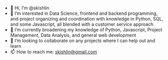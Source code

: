 - 👋 Hi, I’m @skishlin
- 👀 I’m interested in Data Science, frontend and backend programming, and project organizing and coordination with knowledge in Python, SQL, and some Javascript, all blended with a customer service approach
- 🌱 I’m currently broadening my knowledge of Python, Javascript, Project Management, Data Analysis, and general web development
- 💞️ I’m looking to collaborate on any projects where I can help out and learn 
- 📫 How to reach me: skishlin@gmail.com

<!---
skishlin/skishlin is a ✨ special ✨ repository because its `README.md` (this file) appears on your GitHub profile.
You can click the Preview link to take a look at your changes.
--->
